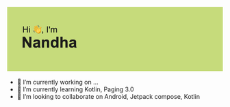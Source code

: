 [![Header](/header.png "Header")](https://some-url.dev/)

- 🔭 I’m currently working on ...
- 🌱 I’m currently learning Kotlin, Paging 3.0
- 👯 I’m looking to collaborate on Android, Jetpack compose, Kotlin

<!--
**rnandhakumar1995/rnandhakumar1995** is a ✨ _special_ ✨ repository because its `README.md` (this file) appears on your GitHub profile.

Here are some ideas to get you started:
- 🤔 I’m looking for help with ...
- 💬 Ask me about ...
- 📫 How to reach me: ...
- 😄 Pronouns: He/Him
- ⚡ Fun fact: ...
-->

